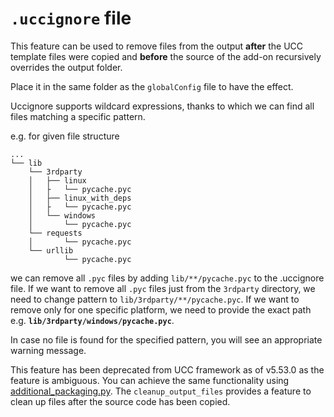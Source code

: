 # `.uccignore` file

This feature can be used to remove files from the output **after** the UCC template files were copied and **before** the source of the
add-on recursively overrides the output folder.

Place it in the same folder as the `globalConfig` file to have the effect.

Uccignore supports wildcard expressions, thanks to which we can find all files matching a specific pattern.

e.g. for given file structure

```
...
└── lib
    └── 3rdparty
    │   ├── linux
    │   ├   └── pycache.pyc
    │   ├── linux_with_deps
    │   ├   └── pycache.pyc
    │   └── windows
    │       └── pycache.pyc
    └── requests
    │       └── pycache.pyc
    └── urllib
            └── pycache.pyc
```  

we can remove all `.pyc` files by adding `lib/**/pycache.pyc` to the .uccignore file.
If we want to remove all `.pyc` files just from the `3rdparty` directory, we need to change pattern to `lib/3rdparty/**/pycache.pyc`.
If we want to remove only for one specific platform, we need to provide the exact path e.g. **`lib/3rdparty/windows/pycache.pyc`**.

In case no file is found for the specified pattern, you will see an appropriate warning message.

This feature has been deprecated from UCC framework as of v5.53.0 as the feature is ambiguous. You can achieve the same functionality using [additional_packaging.py](https://splunk.github.io/addonfactory-ucc-generator/additional_packaging/). The `cleanup_output_files` provides a feature to clean up files after the source code has been copied.
